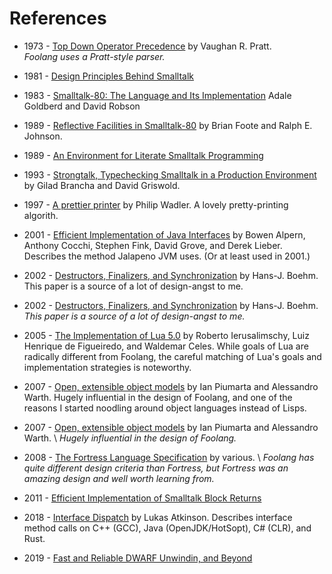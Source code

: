 # References

- 1973 - [Top Down Operator Precedence](papers/pratt.pdf) by Vaughan R. Pratt. \
  _Foolang uses a Pratt-style parser._

- 1981 - [Design Principles Behind
  Smalltalk](http://stephane.ducasse.free.fr/FreeBooks/BlueBookHughes/Design%20Principles%20Behind%20Smalltalk.pdf)

- 1983 - [Smalltalk-80: The Language and Its Implementation](papers/bluebook.pdf)
  Adale Goldberd and David Robson

- 1989 - [Reflective Facilities in
  Smalltalk-80](http://www.laputan.org/ref89/ref89.html) by Brian Foote and
  Ralph E. Johnson.

- 1989 - [An Environment for Literate Smalltalk
  Programming](https://heim.ifi.uio.no/~trygver/1989/1989.10.1-LiterateProgrammingOOPSLA.pdf)
  
- 1993 - [Strongtalk, Typechecking Smalltalk in a Production
  Environment](papers/strongtalk-typechecking.pdf) by Gilad Brancha and David
  Griswold.

- 1997 - [A prettier
  printer](https://homepages.inf.ed.ac.uk/wadler/papers/prettier/prettier.pdf)
  by Philip Wadler. A lovely pretty-printing algorith.

- 2001 - [Efficient Implementation of Java
  Interfaces](https://yanniss.github.io/M135-18/oopsla01.pdf) by Bowen Alpern,
  Anthony Cocchi, Stephen Fink, David Grove, and Derek Lieber. Describes the
  method Jalapeno JVM uses. (Or at least used in 2001.)

- 2002 - [Destructors, Finalizers, and
  Synchronization](papers/Boe02-Destructors.pdf) by Hans-J. Boehm. This paper is
  a source of a lot of design-angst to me.

- 2002 - [Destructors, Finalizers, and Synchronization](papers/Boe02-Destructors.pdf)
  by Hans-J. Boehm. \
  _This paper is a source of a lot of design-angst to me._

- 2005 - [The Implementation of Lua 5.0](https://www.lua.org/doc/jucs05.pdf) by
  Roberto Ierusalimschy, Luiz Henrique de Figueiredo, and Waldemar Celes. While
  goals of Lua are radically different from Foolang, the careful matching of
  Lua's goals and implementation strategies is noteworthy.

- 2007 - [Open, extensible object models](papers/objmodel2.pdf) by Ian Piumarta and Alessandro
  Warth. Hugely influential in the design of Foolang, and one of the
  reasons I started noodling around object languages instead of Lisps.

- 2007 - [Open, extensible object models](papers/objmodel2.pdf) by Ian Piumarta
  and Alessandro Warth. \ _Hugely influential in the design of Foolang._

- 2008 - [The Fortress Language Specification](papers/fortress-spec.pdf) by
  various. \ _Foolang has quite different design criteria than Fortress, but
  Fortress was an amazing design and well worth learning from._

- 2011 - [Efficient Implementation of Smalltalk Block Returns](http://www.wirfs-brock.com/allen/things/smalltalk-things/efficient-implementation-smalltalk-block-returns)

- 2018 - [Interface Dispatch](https://lukasatkinson.de/2018/interface-dispatch/)
  by Lukas Atkinson. Describes interface method calls on C++ (GCC), Java
  (OpenJDK/HotSopt), C# (CLR), and Rust.

- 2019 - [Fast and Reliable DWARF Unwindin, and Beyond](https://fzn.fr/projects/frdwarf/)
